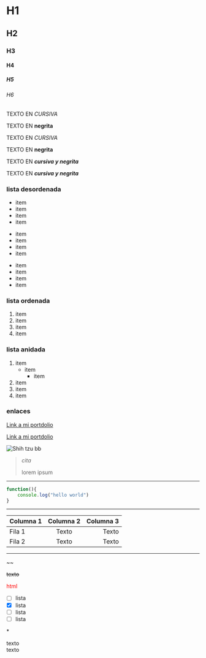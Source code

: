 # H1
## H2
### H3
#### H4
##### H5
###### H6

<!-- * _ -->

TEXTO EN *CURSIVA* 

TEXTO EN **negrita**

TEXTO EN _CURSIVA_

TEXTO EN __negrita__

TEXTO EN ***cursiva y negrita***

TEXTO EN ___cursiva y negrita___

### lista desordenada

- item
- item
- item
- item

* item
* item
* item
* item

+ item
+ item
+ item
+ item

### lista ordenada

1. item
2. item
3. item
4. item

### lista anidada

1. item
    - item
        - item
2. item
3. item
4. item

### enlaces

[Link a mi portdolio](www.mi-portfolio.com)

[Link a mi portdolio](www.mi-portfolio.com "titulo del enlace")

![Shih tzu bb](https://cdn.britannica.com/05/234205-050-F8D2E018/Shih-tzu-dog.jpg "perrito super cute")

> _cita_
>
>lorem ipsum

***

```javascript
function(){
    console.log("hello world")
}
```

---

| Columna 1 | Columna 2 | Columna 3 |
|:----------|:---------:|----------:|
| Fila 1    | Texto     | Texto     |
|Fila 2 | Texto | Texto|


___

~~

~~texto~~

<p style="color:red">html<p>

- [ ] lista
- [x] lista
- [ ] lista
- [ ] lista

\*

<!-- salto de linea - dos espacios al final -->
texto  
texto
